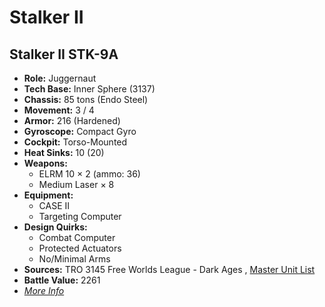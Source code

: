 # Stalker II 

## Stalker II STK-9A 

- **Role:** Juggernaut 
- **Tech Base:** Inner Sphere (3137) 
- **Chassis:** 85 tons (Endo Steel) 
- **Movement:** 3 / 4 
- **Armor:** 216 (Hardened) 
- **Gyroscope:** Compact Gyro 
- **Cockpit:** Torso-Mounted 
- **Heat Sinks:** 10 (20) 
- **Weapons:** 
  - ELRM 10 × 2 (ammo: 36) 
  - Medium Laser × 8 
- **Equipment:** 
  - CASE II 
  - Targeting Computer 
- **Design Quirks:** 
  - Combat Computer 
  - Protected Actuators 
  - No/Minimal Arms 
- **Sources:** TRO 3145 Free Worlds League - Dark Ages , [Master Unit List](http://masterunitlist.info/Unit/Details/6515) 
- **Battle Value:** 2261 
- [*More Info*](stalker_ii/stalker_ii_stk-9a.md) 

